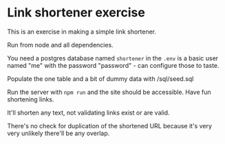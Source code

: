 # Link shortener exercise

This is an exercise in making a simple link shortener.

Run from node and all dependencies.

You need a postgres database named `shortener` in the `.env` is a basic user named "me" with the password "password" - can configure those to taste.

Populate the one table and a bit of dummy data with /sql/seed.sql

Run the server with `npm run` and the site should be accessible. Have fun shortening links.

It'll shorten any text, not validating links exist or are valid.

There's no check for duplication of the shortened URL because it's very very unlikely there'll be any overlap.
